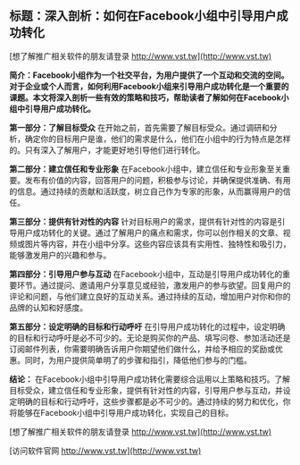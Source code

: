 ## **标题：深入剖析：如何在Facebook小组中引导用户成功转化**

[想了解推广相关软件的朋友请登录 http://www.vst.tw](http://www.vst.tw)

**简介：Facebook小组作为一个社交平台，为用户提供了一个互动和交流的空间。对于企业或个人而言，如何利用Facebook小组来引导用户成功转化是一个重要的课题。本文将深入剖析一些有效的策略和技巧，帮助读者了解如何在Facebook小组中引导用户成功转化。**

**第一部分：了解目标受众**
在开始之前，首先需要了解目标受众。通过调研和分析，确定你的目标用户是谁，他们的需求是什么，他们在小组中的行为特点是怎样的。只有深入了解用户，才能更好地引导他们进行转化。

**第二部分：建立信任和专业形象**
在Facebook小组中，建立信任和专业形象至关重要。发布有价值的内容，回答用户的问题，积极参与讨论，并确保提供准确、有用的信息。通过持续的贡献和活跃度，树立自己作为专家的形象，从而赢得用户的信任。

**第三部分：提供有针对性的内容**
针对目标用户的需求，提供有针对性的内容是引导用户成功转化的关键。通过了解用户的痛点和需求，你可以创作相关的文章、视频或图片等内容，并在小组中分享。这些内容应该具有实用性、独特性和吸引力，能够激发用户的兴趣和参与。

**第四部分：引导用户参与互动**
在Facebook小组中，互动是引导用户成功转化的重要环节。通过提问、邀请用户分享意见或经验，激发用户的参与欲望。回复用户的评论和问题，与他们建立良好的互动关系。通过持续的互动，增加用户对你和你的品牌的认知和好感度。

**第五部分：设定明确的目标和行动呼吁**
在引导用户成功转化的过程中，设定明确的目标和行动呼吁是必不可少的。无论是购买你的产品、填写问卷、参加活动还是订阅邮件列表，你需要明确告诉用户你期望他们做什么，并给予相应的奖励或优惠。同时，为用户提供简单明了的步骤和指引，降低他们参与的门槛。

**结论：**
在Facebook小组中引导用户成功转化需要综合运用以上策略和技巧。了解目标受众，建立信任和专业形象，提供有针对性的内容，引导用户参与互动，并设定明确的目标和行动呼吁，这些步骤都是必不可少的。通过持续的努力和优化，你将能够在Facebook小组中引导用户成功转化，实现自己的目标。

[想了解推广相关软件的朋友请登录 http://www.vst.tw](http://www.vst.tw)


[访问软件官网 http://www.vst.tw](http://www.vst.tw)
